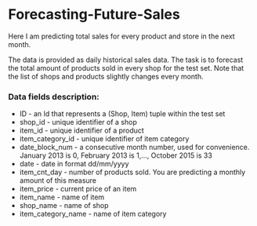 # Forecasting-Future-Sales
Here I am predicting total sales for every product and store in the next month.

The data is provided as daily historical sales data. The task is to forecast the total amount of products sold in every shop for the test set. Note that the list of shops and products slightly changes every month. 



### Data fields description:
* ID - an Id that represents a (Shop, Item) tuple within the test set
* shop_id - unique identifier of a shop
* item_id - unique identifier of a product
* item_category_id - unique identifier of item category
* date_block_num - a consecutive month number, used for convenience. January 2013 is 0, February 2013 is 1,..., October 2015 is 33
* date - date in format dd/mm/yyyy
* item_cnt_day - number of products sold. You are predicting a monthly amount of this measure
* item_price - current price of an item
* item_name - name of item
* shop_name - name of shop
* item_category_name - name of item category
